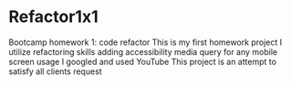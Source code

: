 # Refactor1x1
Bootcamp homework 1: code refactor
This is my first homework project
I utilize refactoring skills
adding accessibility 
media query for any mobile screen usage
I googled and used YouTube
This project is an attempt to satisfy all clients request
